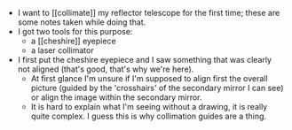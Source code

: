 - I want to [[collimate]] my reflector telescope for the first time; these are some notes taken while doing that.
- I got two tools for this purpose:
  - a [[cheshire]] eyepiece
  - a laser collimator
- I first put the cheshire eyepiece and I saw something that was clearly not aligned (that's good, that's why we're here).
  - At first glance I'm unsure if I'm supposed to align first the overall picture (guided by the 'crosshairs' of the secondary mirror I can see) or align the image within the secondary mirror.
  - It is hard to explain what I'm seeing without a drawing, it is really quite complex. I guess this is why collimation guides are a thing.
